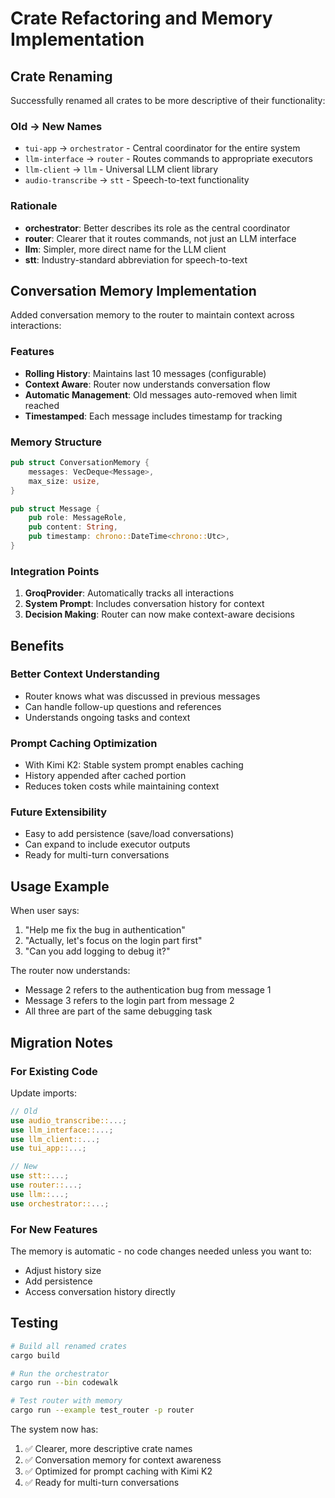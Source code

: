 # Crate Refactoring and Memory Implementation

## Crate Renaming
Successfully renamed all crates to be more descriptive of their functionality:

### Old → New Names
- `tui-app` → `orchestrator` - Central coordinator for the entire system
- `llm-interface` → `router` - Routes commands to appropriate executors  
- `llm-client` → `llm` - Universal LLM client library
- `audio-transcribe` → `stt` - Speech-to-text functionality

### Rationale
- **orchestrator**: Better describes its role as the central coordinator
- **router**: Clearer that it routes commands, not just an LLM interface
- **llm**: Simpler, more direct name for the LLM client
- **stt**: Industry-standard abbreviation for speech-to-text

## Conversation Memory Implementation

Added conversation memory to the router to maintain context across interactions:

### Features
- **Rolling History**: Maintains last 10 messages (configurable)
- **Context Aware**: Router now understands conversation flow
- **Automatic Management**: Old messages auto-removed when limit reached
- **Timestamped**: Each message includes timestamp for tracking

### Memory Structure
```rust
pub struct ConversationMemory {
    messages: VecDeque<Message>,
    max_size: usize,
}

pub struct Message {
    pub role: MessageRole,
    pub content: String,
    pub timestamp: chrono::DateTime<chrono::Utc>,
}
```

### Integration Points
1. **GroqProvider**: Automatically tracks all interactions
2. **System Prompt**: Includes conversation history for context
3. **Decision Making**: Router can now make context-aware decisions

## Benefits

### Better Context Understanding
- Router knows what was discussed in previous messages
- Can handle follow-up questions and references
- Understands ongoing tasks and context

### Prompt Caching Optimization
- With Kimi K2: Stable system prompt enables caching
- History appended after cached portion
- Reduces token costs while maintaining context

### Future Extensibility
- Easy to add persistence (save/load conversations)
- Can expand to include executor outputs
- Ready for multi-turn conversations

## Usage Example

When user says:
1. "Help me fix the bug in authentication"
2. "Actually, let's focus on the login part first"
3. "Can you add logging to debug it?"

The router now understands:
- Message 2 refers to the authentication bug from message 1
- Message 3 refers to the login part from message 2
- All three are part of the same debugging task

## Migration Notes

### For Existing Code
Update imports:
```rust
// Old
use audio_transcribe::...;
use llm_interface::...;
use llm_client::...;
use tui_app::...;

// New
use stt::...;
use router::...;
use llm::...;
use orchestrator::...;
```

### For New Features
The memory is automatic - no code changes needed unless you want to:
- Adjust history size
- Add persistence
- Access conversation history directly

## Testing
```bash
# Build all renamed crates
cargo build

# Run the orchestrator
cargo run --bin codewalk

# Test router with memory
cargo run --example test_router -p router
```

The system now has:
1. ✅ Clearer, more descriptive crate names
2. ✅ Conversation memory for context awareness
3. ✅ Optimized for prompt caching with Kimi K2
4. ✅ Ready for multi-turn conversations